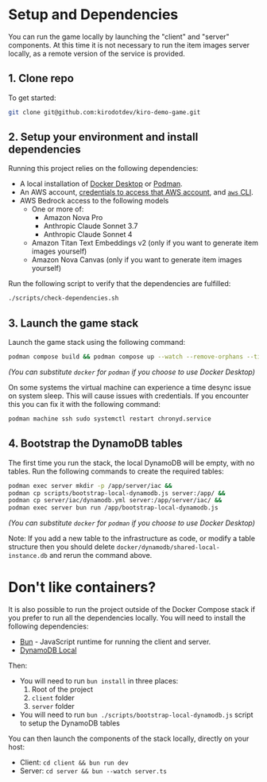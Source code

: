 # Setup and Dependencies

You can run the game locally by launching the "client" and "server" components.
At this time it is not necessary to run the item images server locally, as a remote
version of the service is provided.

## 1. Clone repo

To get started:

```sh
git clone git@github.com:kirodotdev/kiro-demo-game.git
```

## 2. Setup your environment and install dependencies

Running this project relies on the following dependencies:

* A local installation of [Docker Desktop](https://www.docker.com/products/docker-desktop/) or [Podman](https://podman.io/).
* An AWS account, [credentials to access that AWS account](https://docs.aws.amazon.com/cli/latest/userguide/getting-started-prereqs.html), and [`aws` CLI](https://docs.aws.amazon.com/cli/latest/userguide/cli-chap-getting-started.html).
* AWS Bedrock access to the following models
   - One or more of:
      - Amazon Nova Pro
      - Anthropic Claude Sonnet 3.7
      - Anthropic Claude Sonnet 4
   - Amazon Titan Text Embeddings v2 (only if you want to generate item images yourself)
   - Amazon Nova Canvas (only if you want to generate item images yourself)

Run the following script to verify that the dependencies are fulfilled:

```sh
./scripts/check-dependencies.sh
```

## 3. Launch the game stack

Launch the game stack using the following command:

```sh
podman compose build && podman compose up --watch --remove-orphans --timeout 0 --force-recreate
```
_(You can substitute `docker` for `podman` if you choose to use Docker Desktop)_

On some systems the virtual machine can experience a time desync
issue on system sleep. This will cause issues with
credentials. If you encounter this you can fix it with the following
command:

```sh
podman machine ssh sudo systemctl restart chronyd.service
```

## 4. Bootstrap the DynamoDB tables

The first time you run the stack, the local DynamoDB will be
empty, with no tables. Run the following commands to create the required tables:

```sh
podman exec server mkdir -p /app/server/iac &&
podman cp scripts/bootstrap-local-dynamodb.js server:/app/ &&
podman cp server/iac/dynamodb.yml server:/app/server/iac/ &&
podman exec server bun run /app/bootstrap-local-dynamodb.js
```
_(You can substitute `docker` for `podman` if you choose to use Docker Desktop)_

Note: If you add a new table to the infrastructure as code, or modify a table structure
then you should delete `docker/dynamodb/shared-local-instance.db` and rerun the command above.

# Don't like containers?

It is also possible to run the project outside of the Docker Compose stack if you prefer to run all the dependencies locally. You will 
need to install the following dependencies:

* [Bun](https://bun.sh/) - JavaScript runtime for running the client and server. 
* [DynamoDB Local](https://docs.aws.amazon.com/amazondynamodb/latest/developerguide/DynamoDBLocal.html)

Then:
* You will need to run `bun install` in three places:
   1. Root of the project
   2. `client` folder
   3. `server` folder
* You will need to run `bun ./scripts/bootstrap-local-dynamodb.js` script to setup the DynamoDB tables

You can then launch the components of the stack locally, directly on your host:

- Client: `cd client && bun run dev`
- Server: `cd server && bun --watch server.ts`